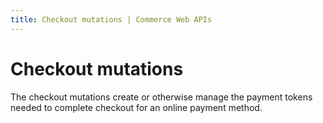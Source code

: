 ```yaml
---
title: Checkout mutations | Commerce Web APIs
---
```


# Checkout mutations

The checkout mutations create or otherwise manage the payment tokens needed to complete checkout for an online payment method.

